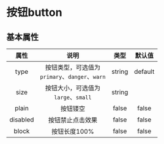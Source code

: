 # 按钮button

## 基本属性

|  属性  | 说明 | 类型  |     默认值      |
| :------: | :------: | :-----: | :-------------: |
|   type   |  按钮类型，可选值为 <br />  `primary`、`danger`、`warn`  | string | default |
|  size    | 按钮大小，可选值为<br />`large`、`small`  |  string  |       |
| plain  | 按钮镂空  |  false  |   false    |
| disabled | 按钮禁止点击效果  |  false  |   false    |
|  block   | 按钮长度100%  |  false  |   false    |
